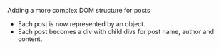 Adding a more complex DOM structure for posts

 * Each post is now represented by an object.
 * Each post becomes a div with child divs for post name, author and content.
